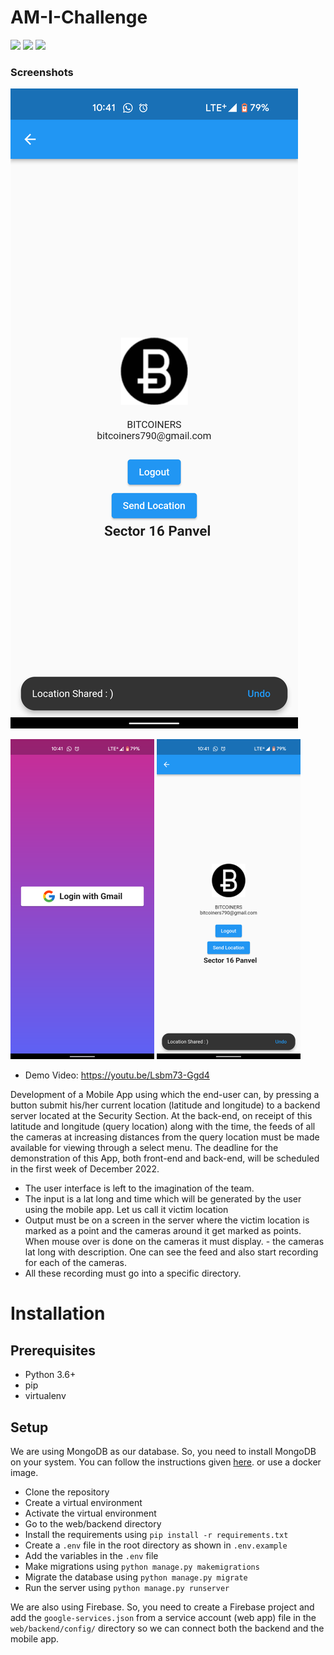 # AM-I-Challenge
<img src="https://img.shields.io/static/v1?label=Flutter&message=Done&color=PURPLE"/> <img src="https://img.shields.io/static/v1?label=Django&message=Done&color=PURPLE"/> <img src="https://img.shields.io/static/v1?label=Firebase&message=Done&color=PURPLE"/>

### Screenshots

![alt text](https://github.com/gamingflexer/AM-I-Challenge/blob/main/images/home.png?raw=true)

<p float="left">
  <img src="https://github.com/gamingflexer/AM-I-Challenge/blob/main/images/login.png?raw=true" width="230" />
  <img src="https://github.com/gamingflexer/AM-I-Challenge/blob/main/images/home.png?raw=true" width="230" /> 
</p>

* Demo Video: https://youtu.be/Lsbm73-Ggd4

Development of a Mobile App using which the end-user can, by pressing a button submit his/her current location (latitude and longitude) to a backend server located at the Security Section.  At the back-end, on receipt of this latitude and longitude (query location) along with the time, the feeds of all the cameras at increasing distances from the query location must be made available for viewing through a select menu.  The deadline for the demonstration of this App, both front-end and back-end, will be scheduled in the first week of December 2022. 

- ​The user interface is left to the imagination of the team.
- The input is a lat long and time which will be generated by the user using the mobile app. Let us call it victim location
- Output must be on a screen in the server where the victim location is marked as a point and the cameras around it get marked as points. When mouse over is done on the cameras it must display. - the cameras lat long with description. One can see the feed and also start recording for each of the cameras.
- All these recording must go into a specific directory.

# Installation

## Prerequisites

- Python 3.6+
- pip
- virtualenv

## Setup

We are using MongoDB as our database. So, you need to install MongoDB on your system. You can follow the instructions given [here](https://docs.mongodb.com/manual/installation/). or use a docker image.

- Clone the repository
- Create a virtual environment
- Activate the virtual environment
- Go to the web/backend directory
- Install the requirements using `pip install -r requirements.txt`
- Create a `.env` file in the root directory as shown in `.env.example`
- Add the variables in the `.env` file
- Make migrations using `python manage.py makemigrations`
- Migrate the database using `python manage.py migrate`
- Run the server using `python manage.py runserver`

We are also using Firebase. So, you need to create a Firebase project and add the `google-services.json` from a service account (web app) file in the `web/backend/config/` directory so we can connect both the backend and the mobile app.